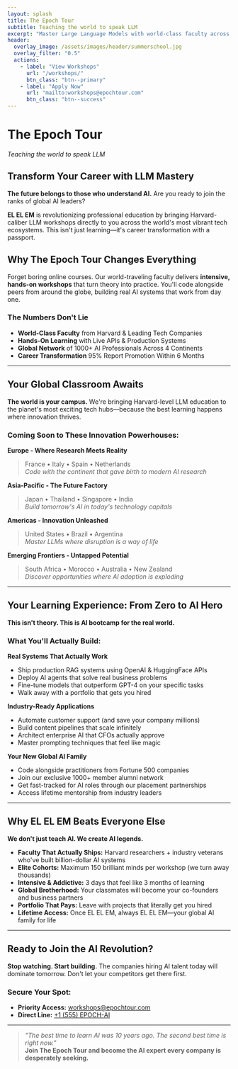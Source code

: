 ```yaml
---
layout: splash
title: The Epoch Tour
subtitle: Teaching the world to speak LLM
excerpt: "Master Large Language Models with world-class faculty across the globe. Join our intensive workshops and become a leader in the AI revolution."
header:
  overlay_image: /assets/images/header/summerschool.jpg
  overlay_filter: "0.5"
  actions:
    - label: "View Workshops"
      url: "/workshops/"
      btn_class: "btn--primary"
    - label: "Apply Now"
      url: "mailto:workshops@epochtour.com"
      btn_class: "btn--success"
---
```


# The Epoch Tour
*Teaching the world to speak LLM*

## Transform Your Career with LLM Mastery

**The future belongs to those who understand AI.** Are you ready to join the ranks of global AI leaders?

**EL EL EM** is revolutionizing professional education by bringing Harvard-caliber LLM workshops directly to you across the world's most vibrant tech ecosystems. This isn't just learning—it's career transformation with a passport.

## Why The Epoch Tour Changes Everything

Forget boring online courses. Our world-traveling faculty delivers **intensive, hands-on workshops** that turn theory into practice. You'll code alongside peers from around the globe, building real AI systems that work from day one.

### The Numbers Don't Lie

- **World-Class Faculty** from Harvard & Leading Tech Companies
- **Hands-On Learning** with Live APIs & Production Systems  
- **Global Network** of 1000+ AI Professionals Across 4 Continents
- **Career Transformation** 95% Report Promotion Within 6 Months

---

## Your Global Classroom Awaits

**The world is your campus.** We're bringing Harvard-level LLM education to the planet's most exciting tech hubs—because the best learning happens where innovation thrives.

### Coming Soon to These Innovation Powerhouses:

**Europe - Where Research Meets Reality**
> France • Italy • Spain • Netherlands  
> *Code with the continent that gave birth to modern AI research*

**Asia-Pacific - The Future Factory**  
> Japan • Thailand • Singapore • India  
> *Build tomorrow's AI in today's technology capitals*

**Americas - Innovation Unleashed**
> United States • Brazil • Argentina  
> *Master LLMs where disruption is a way of life*

**Emerging Frontiers - Untapped Potential**
> South Africa • Morocco • Australia • New Zealand  
> *Discover opportunities where AI adoption is exploding*

---

## Your Learning Experience: From Zero to AI Hero

**This isn't theory. This is AI bootcamp for the real world.**

### What You'll Actually Build:

**Real Systems That Actually Work**
- Ship production RAG systems using OpenAI & HuggingFace APIs
- Deploy AI agents that solve real business problems
- Fine-tune models that outperform GPT-4 on your specific tasks
- Walk away with a portfolio that gets you hired

**Industry-Ready Applications**
- Automate customer support (and save your company millions)
- Build content pipelines that scale infinitely
- Architect enterprise AI that CFOs actually approve
- Master prompting techniques that feel like magic

**Your New Global AI Family**
- Code alongside practitioners from Fortune 500 companies
- Join our exclusive 1000+ member alumni network
- Get fast-tracked for AI roles through our placement partnerships
- Access lifetime mentorship from industry leaders

---

## Why EL EL EM Beats Everyone Else

**We don't just teach AI. We create AI legends.**

- **Faculty That Actually Ships:** Harvard researchers + industry veterans who've built billion-dollar AI systems
- **Elite Cohorts:** Maximum 150 brilliant minds per workshop (we turn away thousands)
- **Intensive & Addictive:** 3 days that feel like 3 months of learning
- **Global Brotherhood:** Your classmates will become your co-founders and business partners
- **Portfolio That Pays:** Leave with projects that literally get you hired
- **Lifetime Access:** Once EL EL EM, always EL EL EM—your global AI family for life

---

## Ready to Join the AI Revolution?

**Stop watching. Start building.** The companies hiring AI talent today will dominate tomorrow. Don't let your competitors get there first.

### Secure Your Spot:
- **Priority Access:** [workshops@epochtour.com](mailto:workshops@epochtour.com)
- **Direct Line:** [+1 (555) EPOCH-AI](tel:+1-555-EPOCH-AI)

---

> *"The best time to learn AI was 10 years ago. The second best time is right now."*  
> **Join The Epoch Tour and become the AI expert every company is desperately seeking.**